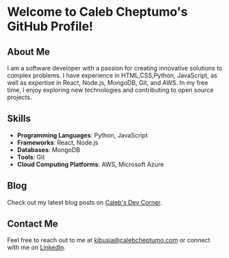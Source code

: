 # Welcome to Caleb Cheptumo's GitHub Profile!

## About Me
I am a software developer with a passion for creating innovative solutions to complex problems. I have experience in HTML,CSS,Python, JavaScript, as well as expertise in React, Node.js, MongoDB, Git, and AWS. In my free time, I enjoy exploring new technologies and contributing to open source projects.

## Skills
- **Programming Languages**: Python, JavaScript
- **Frameworks**: React, Node.js
- **Databases**: MongoDB
- **Tools**: Git
- **Cloud Computing Platforms**: AWS, Microsoft Azure


## Blog
Check out my latest blog posts on [Caleb's Dev Corner](https://calebcheptumo.com/blog). 

## Contact Me
Feel free to reach out to me at [kibusia@calebcheptumo.com](mailto:kibusia@calebcheptumo.com) or connect with me on [LinkedIn](https://www.linkedin.com/in/calebcheptumo/).